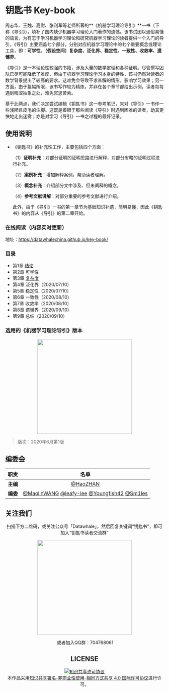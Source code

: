 # 钥匙书 Key-book

周志华、王魏、高尉、张利军等老师所著的**《机器学习理论导引》**一书（下称《导引》），填补了国内缺少机器学习理论入门著作的遗憾。该书试图以通俗易懂的语言，为有志于学习机器学习理论和研究机器学习理论的读者提供一个入门的导引。《导引》主要涵盖七个部分，分别对应机器学习理论中的七个重要概念或理论工具，即：**可学性、（假设空间）复杂度、泛化界、稳定性、一致性、收敛率、遗憾界**。

《导引》是一本理论性较强的书籍，涉及大量的数学定理和各种证明。尽管撰写团队已尽可能降低了难度，但由于机器学习理论学习本身的特性，该书仍然对读者的数学背景提出了较高的要求。这难免会导致不求甚解的情形，影响学习效果；另一方面，由于篇幅所限，该书写作较为精炼，并非在各个章节都给出示例。读者每每遇到晦涩抽象之处，难免冥思苦索。

基于此两点，我们决定尝试编辑《钥匙书》这一参考笔记，来对《导引》一书作一些浅陋且皮毛的注脚。这既是着眼于那些阅读《导引》时遇到困难的读者，助其更快地走出迷雾；亦是对学习《导引》一书之过程的最好记录。

## 使用说明

- 《钥匙书》的补充性工作，主要包括四个方面：

  （1）**证明补充**：对部分证明的证明思路进行解释，对部分省略的证明过程进行补充。

  （2）**案例补充**：增加解释案例，帮助读者理解。

  （3）**概念补充**：介绍部分文中涉及、但未阐释的概念。

  （4）**参考文献讲解**：对部分重要的参考文献进行介绍。

  此外，由于《导引》一书的第一章节为基础知识补遗，简明易懂，因此《钥匙书》的内容从《导引》的第二章开始。

### 在线阅读（内容实时更新）
地址：https://datawhalechina.github.io/key-book/



### 目录

- 第1章 [绪论](https://datawhalechina.github.io/key-book/#/chapter1/chapter1)
- 第2章 [可学性](https://datawhalechina.github.io/key-book/#/chapter2/chapter2)
- 第3章 [复杂度](https://datawhalechina.github.io/key-book/#/chapter3/chapter3)
- 第4章 泛化界（2020/07/10）
- 第5章 稳定性（2020/07/10）
- 第6章 一致性（2020/08/10）
- 第7章 收敛率（2020/08/10）
- 第8章 遗憾界（2020/09/10）
- 第9章 总结（2020/09/10）

### 选用的《机器学习理论导引》版本

<center><img src="https://github.com/datawhalechina/key-book/raw/master/res/mlt.jpg" width="300" height= "300"></center>

> 版次：2020年6月第1版<br>

## 编委会

| 职责 | 名单 |
| :---: | :---: |
| **主编** | [@HaoZHAN](https://github.com/zhanhao93) |
| **编委** | [@MaolinWANG](https://github.com/mlw67) [@leafy-lee](https://github.com/leafy-lee) [@Youngfish42](https://github.com/youngfish42) [@Sm1les](https://github.com/Sm1les) |



## 关注我们

<div align=center>
<p>扫描下方二维码，或关注公众号「Datawhale」，然后回复关键词“钥匙书”，即可加入“钥匙书读者交流群”</p>
<center><img src="https://github.com/datawhalechina/key-book/raw/master/res/qr.jpeg" width="300" height= "300"></center>

​			或者加入QQ群：704768061

## LICENSE

<a rel="license" href="http://creativecommons.org/licenses/by-nc-sa/4.0/"><img alt="知识共享许可协议" style="border-width:0" src="https://i.creativecommons.org/l/by-nc-sa/4.0/88x31.png" /></a><br />本作品采用<a rel="license" href="http://creativecommons.org/licenses/by-nc-sa/4.0/">知识共享署名-非商业性使用-相同方式共享 4.0 国际许可协议</a>进行许可。
